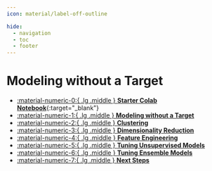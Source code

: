 ```yaml
---
icon: material/label-off-outline

hide:
  - navigation
  - toc
  - footer
---
```


# Modeling without a Target

<div class="grid cards" markdown>

-   [:material-numeric-0:{ .lg .middle } __Starter Colab Notebook__](https://colab.research.google.com/github/dataprogpy/code-samples/blob/main/starter_files/08_modeling_without_target.ipynb){:target="_blank"}
- [ :material-numeric-1:{ .lg .middle } __Modeling without a Target__](unsupervised-learning.md) 
- [ :material-numeric-2:{ .lg .middle } __Clustering__](clustering.md) 
- [ :material-numeric-3:{ .lg .middle } __Dimensionality Reduction__](dimensionality-reduction.md) 
- [ :material-numeric-4:{ .lg .middle } __Feature Engineering__](feature-engineering.md) 
- [ :material-numeric-5:{ .lg .middle } __Tuning Unsupervised Models__](tuning-unsupervised-models.md) 
- [ :material-numeric-6:{ .lg .middle } __Tuning Ensemble Models__](tuning-ensemble.md) 
- [ :material-numeric-7:{ .lg .middle } __Next Steps__](next-steps.md) 

</div>